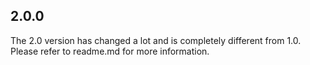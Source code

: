 ## 2.0.0

The 2.0 version has changed a lot and is completely different from 1.0. Please refer to readme.md for more information.
